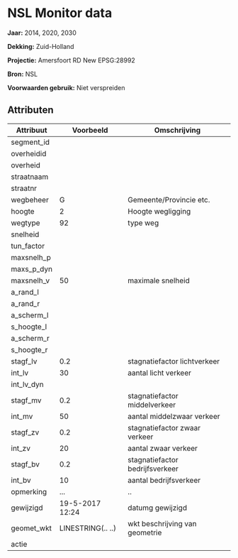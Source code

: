 # NSL Monitor data

**Jaar:** 2014, 2020, 2030

**Dekking:** Zuid-Holland

**Projectie:** Amersfoort RD New EPSG:28992

**Bron:**  NSL

**Voorwaarden gebruik:** Niet verspreiden

## Attributen


| Attribuut             |  Voorbeeld  | 	Omschrijving |
| --------------------- | ------------| -----------------|
| segment_id	| | |
| overheidid	| | |
| overheid	| | |
| straatnaam	| | |
| straatnr	| | |
| wegbeheer	| G | Gemeente/Provincie etc. |
| hoogte	| 2 | Hoogte wegligging| 
| wegtype	| 92 | type weg |
| snelheid	| | |
| tun_factor	| | |
| maxsnelh_p	| | |
| maxs_p_dyn	| | |
| maxsnelh_v	| 50 | maximale snelheid |
| a_rand_l	| | |
| a_rand_r	| | |
| a_scherm_l	| | |
| s_hoogte_l	| | |
| a_scherm_r	| | |
| s_hoogte_r	| | |
| stagf_lv	|  0.2 | stagnatiefactor lichtverkeer |
| int_lv	| 30 | aantal licht verkeer |
| int_lv_dyn	| | |
| stagf_mv	|  0.2 | stagnatiefactor middelverkeer |
| int_mv	| 50 | aantal middelzwaar verkeer |
| stagf_zv	| 0.2 | stagnatiefactor zwaar verkeer |
| int_zv	| 20 | aantal zwaar verkeer |
| stagf_bv | 0.2 | stagnatiefactor bedrijfsverkeer |
| int_bv	| 10 | aantal bedrijfsverkeer |
| opmerking	| ... | .. | 
| gewijzigd	| 19-5-2017 12:24 | datumg gewijzigd | 
| geomet_wkt	| LINESTRING(.. ..) | wkt beschrijving van geometrie |
| actie | | | 
